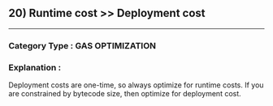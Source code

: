 ## 20) Runtime cost >> Deployment cost


---

### **Category Type** : GAS OPTIMIZATION


### **Explanation** : 


Deployment costs are one-time, so always optimize for runtime costs.
If you are constrained by bytecode size, then optimize for deployment cost.


